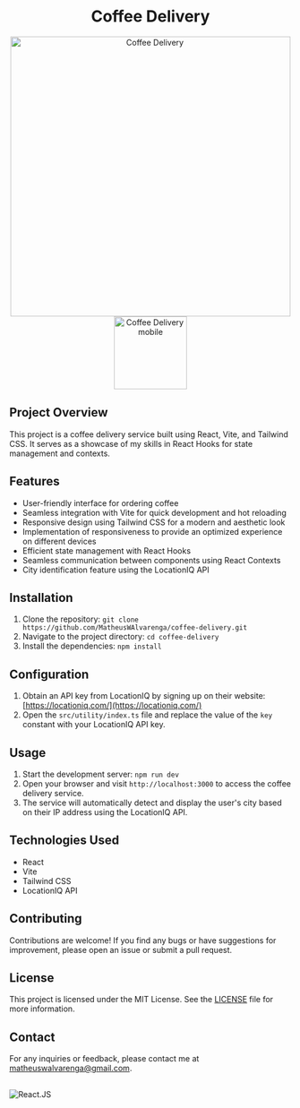 <h1 align="center">Coffee Delivery</h1>

 <div align="center">
<img width="500" alt="Coffee Delivery" src="https://github.com/MatheusWAlvarenga/coffee-delivery/assets/94935750/91ba84b0-bcc9-40e8-9f6a-0836158022e6">
<img width="130" alt="Coffee Delivery mobile" src="https://github.com/MatheusWAlvarenga/MatheusWAlvarenga/assets/94935750/2087e172-c4f6-4273-8e13-d6975a789d1c">
</div>

## Project Overview


This project is a coffee delivery service built using React, Vite, and Tailwind CSS. It serves as a showcase of my skills in React Hooks for state management and contexts.

## Features

- User-friendly interface for ordering coffee
- Seamless integration with Vite for quick development and hot reloading
- Responsive design using Tailwind CSS for a modern and aesthetic look
- Implementation of responsiveness to provide an optimized experience on different devices
- Efficient state management with React Hooks
- Seamless communication between components using React Contexts
- City identification feature using the LocationIQ API

## Installation

1. Clone the repository: `git clone https://github.com/MatheusWAlvarenga/coffee-delivery.git`
2. Navigate to the project directory: `cd coffee-delivery`
3. Install the dependencies: `npm install`

## Configuration

1. Obtain an API key from LocationIQ by signing up on their website: [https://locationiq.com/](https://locationiq.com/)
2. Open the `src/utility/index.ts` file and replace the value of the `key` constant with your LocationIQ API key.

## Usage

1. Start the development server: `npm run dev`
2. Open your browser and visit `http://localhost:3000` to access the coffee delivery service.
3. The service will automatically detect and display the user's city based on their IP address using the LocationIQ API.

## Technologies Used

- React
- Vite
- Tailwind CSS
- LocationIQ API

## Contributing

Contributions are welcome! If you find any bugs or have suggestions for improvement, please open an issue or submit a pull request.

## License

This project is licensed under the MIT License. See the [LICENSE](LICENSE) file for more information.

## Contact

For any inquiries or feedback, please contact me at matheuswalvarenga@gmail.com.

##

![React.JS](https://img.shields.io/badge/React.JS-20232A?style=for-the-badge&logo=react&logoColor=61DAFB)
